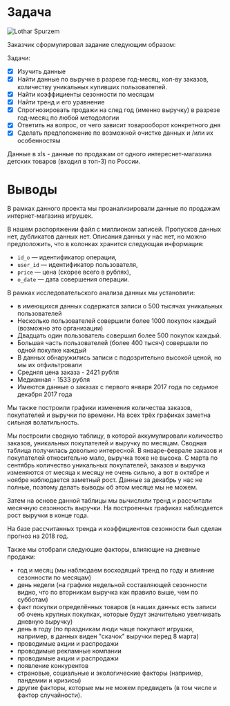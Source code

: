 # Задача

![](https://upload.wikimedia.org/wikipedia/commons/thumb/b/b6/Distler-Lokomotive%2C_um_1950_%28Foto_Sp%29.JPG/640px-Distler-Lokomotive%2C_um_1950_%28Foto_Sp%29.JPG "Lothar Spurzem")

Заказчик сформулировал задание следующим образом:

Задачи:

- [x] Изучить данные
- [x] Найти данные по выручке в разрезе год-месяц,  кол-ву заказов, количеству уникальных купивших пользователей.
- [x] Найти коэффициенты сезонности по месяцам
- [x] Найти тренд и его уравнение
- [x] Спрогнозировать продажи на след год (именно выручку) в разрезе год-месяц по любой методологии
- [x] Ответить на вопрос, от чего зависит товарооборот конкретного дня
- [x] Сделать предположение по возможной очистке данных и /или их особенностям

Данные в xls - данные по продажам от одного интереснет-магазина детских товаров (входил в топ-3) по России.

# Выводы

В рамках данного проекта мы проанализировали данные по продажам интернет-магазина игрушек.

В нашем распоряжении файл с миллионом записей. Пропусков данных нет, дубликатов данных нет. Описания данных у нас нет, но можно предположить, что в колонках хранится следующая информация:

*   `id_o` — идентификатор операции,
*   `user_id` — идентификатор пользователя,
*   `price` — цена (скорее всего в рублях),
*   `o_date` — дата совершения операции.

В рамках исследовательского анализа данных мы установили:

* в имеющихся данных содержатся записи о 500 тысячах уникальных пользователей
* Несколько пользователей совершили более 1000 покупок каждый (возможно это организации)
* Двадцать один пользователь совершил более 500 покупок каждый. 
* Большая часть пользователей (более 400 тысяч) совершали по одной покупке каждый
* В данных обнаружились записи с подозрительно высокой ценой, но мы их отфильтровали
* Средняя цена заказа - 2421 рубля
* Медианная - 1533 рубля
* Имеются данные о заказах с первого января 2017 года по седьмое декабря 2017 года

Мы также построили графики изменения количества заказов, покупателей и выручки по времени. На всех трёх графиках заметна сильная волатильность.

Мы построили сводную таблицу, в которой аккумулировали количество заказов, уникальных покупателей и выручку по месяцам. Сводная таблица получилась довольно интересной. В январе-феврале заказов и покупателей относительно мало, выручка тоже не высока. С марта по сентябрь количество уникальных покупателей, заказов и выручка изменяются от месяца к месяцу не очень сильно, а вот в октябре и ноябре наблюдается заметный рост. Данные за декабрь у нас не полные, поэтому делать выводы об этом месяце мы не можем. 

Затем на основе данной таблицы мы вычислили тренд и рассчитали месячную сезонность выручки. На построенных графиках наблюдается рост выручки в конце года.

На базе рассчитанных тренда и коэффициентов сезонности был сделан прогноз на 2018 год.

Также мы отобрали следующие факторы, влияющие на дневные продажи:

*   год и месяц (мы наблюдаем восходящий тренд по году и влияние сезонности по месяцам)
*   день недели (на графике недельной составляющей сезонности видно, что по вторникам выручка как правило выше, чем по субботам)
*   факт покупки определённых товаров (в наших данных есть записи об очень крупных покупках, которые будут значительно увелчивать дневную выручку)
*   день в году (по праздникам люди чаще покупают игрушки, например, в данных виден "скачок" выручки перед 8 марта)
*   проводимые акции и распродажи
*   проводимые рекламные компании
*   проводимые акции и распродажи
*   появление конкурентов
*   страновые, социальные и экологические факторы (например, пандемии и кризисы)
*   другие факторы, которые мы не можем предвидеть (в том числе и фактор случайности).
